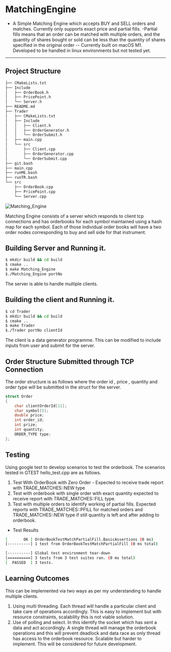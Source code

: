 # MatchingEngine
- A Simple Matching Engine which accepts BUY and SELL orders and matches. Currently only supports exact price and partial fills.
-Partial fills means that an order can be matched with multiple orders, and the quantity of shares bought or sold can be less than the quantity of shares specified in the original order
-- Currently built on macOS M1. Developed to be handled in linux environments but not tested yet. 
---

## Project Structure 
```bash
├── CMakeLists.txt
├── Include
│   ├── OrderBook.h
│   ├── PricePoint.h
│   └── Server.h
├── README.md
├── Trader
│   ├── CMakeLists.txt
│   ├── Include
│   │   ├── Client.h
│   │   ├── OrderGenerator.h
│   │   └── OrderSubmit.h
│   ├── main.cpp
│   └── src
│       ├── Client.cpp
│       ├── OrderGenerator.cpp
│       └── OrderSubmit.cpp
├── git.bash
├── main.cpp
├── runME.bash
├── runTR.bash
└── src
    ├── OrderBook.cpp
    ├── PricePoint.cpp
    └── Server.cpp
```
![Matching_Engine](https://github.com/user-attachments/assets/2110bc30-7dea-488a-916d-0cc4d80b2cb5)

Matching Engine consists of a server which responds to client tcp connections and has orderbooks for each symbol maintained using a hash map for each symbol. Each of those individual order books will have a two order nodes corresponding to buy and sell side for that instrument.

## Building Server and Running it.
```bash
$ mkdir build && cd build
$ cmake ..
$ make Matching_Engine 
$./Matching_Engine portNo
```
The server is able to handle multiple clients.

## Building the client and Running it.
```bash
$ cd Trader 
$ mkdir build && cd build
$ cmake ..
$ make Trader 
$./Trader portNo clientId
```
The client is a data generator programme. This can be modified to include inputs from user and submit for the server. 

## Order Structure Submitted through TCP Connection
The order structure is as follows where the order id , price , quantity and order type will be submitted in the struct for the server.
```c++
struct Order
{
    char clientOrderId[11];
    char symbol[5];
    double price;
    int order_id;
    int prize;
    int quantity;
    ORDER_TYPE type;
};
```

## Testing 
Using google test to develop scenarios to test the orderbook. The scenarios tested in GTEST hello_test.cpp are as follows.
1. Test With OrderBook with Zero Order - Expected to receive trade report with TRADE_MATCHES::NEW type
2. Test with orderbook with single order with exact quantity expected to receive report with TRADE_MATCHES::FILL type.
3. Test with multiple orders to identify working of partial fills. Expected reports with TRADE_MATCHES::PFILL for matched orders and TRADE_MATCHES::NEW type if still quantity is left and after adding to orderbook. 
- Test Results 
```bash 
[       OK ] OrderBookTestMatchPartialFill.BasicAssertions (0 ms)
[----------] 1 test from OrderBookTestMatchPartialFill (0 ms total)

[----------] Global test environment tear-down
[==========] 3 tests from 3 test suites ran. (0 ms total)
[  PASSED  ] 3 tests.
```

## Learning Outcomes

This can be implemented via two ways as per my understanding to handle multiple clients. 

1. Using multi threading. Each thread will handle a particular client and take care of operations accordingly. This is easy to implement but with resource constraints, scalability this is not viable solution. 
2. Use of polling and select. In this identify the socket which has sent a data and act accordingly. A single thread will manage the orderbook operations and this will prevent deadlock and data race as only thread has access to the orderbook resource. Scalable but harder to implement. This will be considered for future development. 